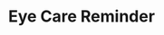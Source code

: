 ---
title: "Eye Care Reminder"
description: "A simple toy project to remind you to take 20/20/20 breaks for your eye health"
link: "https://github.com/VishnuSanal/eye_care_reminder"
tags: ["python", "shell", "PyQt6"]
---